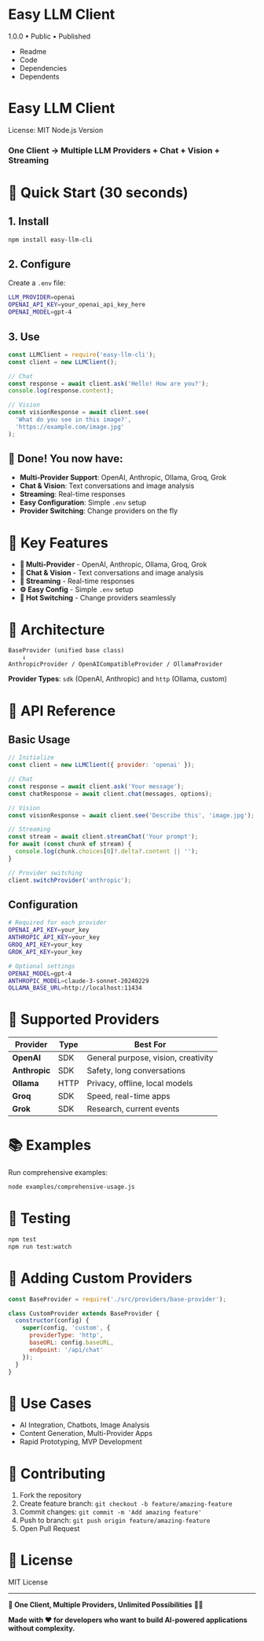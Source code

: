 # Easy LLM Client

1.0.0 • Public • Published

* Readme
* Code
* Dependencies
* Dependents

# Easy LLM Client

License: MIT Node.js Version

### **One Client → Multiple LLM Providers + Chat + Vision + Streaming**

# 🚀 **Quick Start (30 seconds)** 

## 1\. Install

```bash
npm install easy-llm-cli
```

## 2\. Configure

Create a `.env` file:

```bash
LLM_PROVIDER=openai
OPENAI_API_KEY=your_openai_api_key_here
OPENAI_MODEL=gpt-4
```

## 3\. Use

```javascript
const LLMClient = require('easy-llm-cli');
const client = new LLMClient();

// Chat
const response = await client.ask('Hello! How are you?');
console.log(response.content);

// Vision
const visionResponse = await client.see(
  'What do you see in this image?',
  'https://example.com/image.jpg'
);
```

## 🎉 Done! You now have:

* **Multi-Provider Support**: OpenAI, Anthropic, Ollama, Groq, Grok
* **Chat & Vision**: Text conversations and image analysis
* **Streaming**: Real-time responses
* **Easy Configuration**: Simple `.env` setup
* **Provider Switching**: Change providers on the fly

# 🌟 **Key Features** 

* **🔄 Multi-Provider** - OpenAI, Anthropic, Ollama, Groq, Grok
* **💬 Chat & Vision** - Text conversations and image analysis
* **📡 Streaming** - Real-time responses
* **⚙️ Easy Config** - Simple `.env` setup
* **🔧 Hot Switching** - Change providers seamlessly

# 📁 **Architecture** 

```
BaseProvider (unified base class)
    ↓
AnthropicProvider / OpenAICompatibleProvider / OllamaProvider
```

**Provider Types**: `sdk` (OpenAI, Anthropic) and `http` (Ollama, custom)

# 📝 **API Reference** 

## **Basic Usage**

```javascript
// Initialize
const client = new LLMClient({ provider: 'openai' });

// Chat
const response = await client.ask('Your message');
const chatResponse = await client.chat(messages, options);

// Vision
const visionResponse = await client.see('Describe this', 'image.jpg');

// Streaming
const stream = await client.streamChat('Your prompt');
for await (const chunk of stream) {
  console.log(chunk.choices[0]?.delta?.content || '');
}

// Provider switching
client.switchProvider('anthropic');
```

## **Configuration**

```bash
# Required for each provider
OPENAI_API_KEY=your_key
ANTHROPIC_API_KEY=your_key
GROQ_API_KEY=your_key
GROK_API_KEY=your_key

# Optional settings
OPENAI_MODEL=gpt-4
ANTHROPIC_MODEL=claude-3-sonnet-20240229
OLLAMA_BASE_URL=http://localhost:11434
```

# 🚀 **Supported Providers** 

| Provider | Type | Best For |
|----------|------|----------|
| **OpenAI** | SDK | General purpose, vision, creativity |
| **Anthropic** | SDK | Safety, long conversations |
| **Ollama** | HTTP | Privacy, offline, local models |
| **Groq** | SDK | Speed, real-time apps |
| **Grok** | SDK | Research, current events |

# 📚 **Examples** 

Run comprehensive examples:

```bash
node examples/comprehensive-usage.js
```

# 🧪 **Testing** 

```bash
npm test
npm run test:watch
```

# 🔌 **Adding Custom Providers** 

```javascript
const BaseProvider = require('./src/providers/base-provider');

class CustomProvider extends BaseProvider {
  constructor(config) {
    super(config, 'custom', {
      providerType: 'http',
      baseURL: config.baseURL,
      endpoint: '/api/chat'
    });
  }
}
```

# 🎯 **Use Cases** 

* AI Integration, Chatbots, Image Analysis
* Content Generation, Multi-Provider Apps
* Rapid Prototyping, MVP Development

# 🤝 **Contributing** 

1. Fork the repository
2. Create feature branch: `git checkout -b feature/amazing-feature`
3. Commit changes: `git commit -m 'Add amazing feature'`
4. Push to branch: `git push origin feature/amazing-feature`
5. Open Pull Request

# 📄 **License** 

MIT License

---

**🎯 One Client, Multiple Providers, Unlimited Possibilities** 🚀✨

**Made with ❤️ for developers who want to build AI-powered applications without complexity.**

